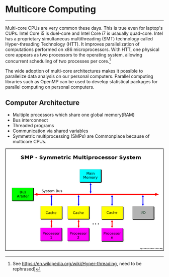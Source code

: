 # Multicore Computing

---

Multi-core CPUs are very common these days. This is true even for laptop's CUPs. Intel Core i5 is duel-core and Intel Core i7 is usaually quad-core. Intel has a proprietary simultaneous multithreading (SMT) technology called Hyper-threading Technology (HTT). It improves parallelization of computations performed on x86 microprocessors. With HTT, one physical core appears as two processors to the operating system, allowing concurrent scheduling of two processes per core.[^TODO1]

[^TODO1]: See https://en.wikipedia.org/wiki/Hyper-threading, need to be rephrased] 

The wide adoption of multi-core architectures makes it possible to parallelize data analysis on our personal computers. Parallel computing libraries such as OpenMP can be used to develop statistical packages for parallel computing on personal computers.

## Computer Architecture

- Multiple processors which share one global memory(RAM) 
- Bus interconnect 
- Threaded programs 
- Communication via shared variables
- Symmetric multiprocessing (SMPs) are Commonplace because of multicore CPUs. 

![SMP Diagram](./figures/smp_diagram.png)